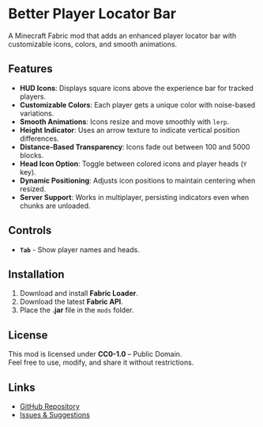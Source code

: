 # Better Player Locator Bar

A Minecraft Fabric mod that adds an enhanced player locator bar with customizable icons, colors, and smooth animations.

## Features
- **HUD Icons**: Displays square icons above the experience bar for tracked players.
- **Customizable Colors**: Each player gets a unique color with noise-based variations.
- **Smooth Animations**: Icons resize and move smoothly with `lerp`.
- **Height Indicator**: Uses an arrow texture to indicate vertical position differences.
- **Distance-Based Transparency**: Icons fade out between 100 and 5000 blocks.
- **Head Icon Option**: Toggle between colored icons and player heads (`Y` key).
- **Dynamic Positioning**: Adjusts icon positions to maintain centering when resized.
- **Server Support**: Works in multiplayer, persisting indicators even when chunks are unloaded.

## Controls
- **`Tab`** - Show player names and heads.

## Installation
1. Download and install **Fabric Loader**.
2. Download the latest **Fabric API**.
3. Place the **.jar** file in the `mods` folder.

## License
This mod is licensed under **CC0-1.0** – Public Domain.  
Feel free to use, modify, and share it without restrictions.

## Links
- [GitHub Repository](https://github.com/bichal/BetterPlayerLocatorBar)  
- [Issues & Suggestions](https://github.com/bichal/BetterPlayerLocatorBar/issues) 
